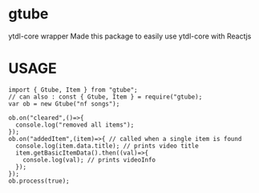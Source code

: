 # gtube
 ytdl-core wrapper
 Made this package to easily use ytdl-core with Reactjs

# USAGE
~~~~
import { Gtube, Item } from "gtube";
// can also : const { Gtube, Item } = require("gtube);
var ob = new Gtube("nf songs");

ob.on("cleared",()=>{
  console.log("removed all items");
});
ob.on("addedItem",(item)=>{ // called when a single item is found
  console.log(item.data.title); // prints video title
  item.getBasicItemData().then((val)=>{
    console.log(val); // prints videoInfo
  });
});
ob.process(true);
~~~~